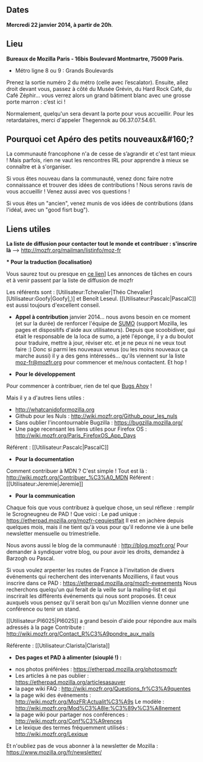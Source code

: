 ## Dates
__Mercredi 22 janvier 2014, à partir de 20h__.

## Lieu
__Bureaux de Mozilla Paris - 16bis Boulevard Montmartre, 75009 Paris__.

* Métro ligne 8 ou 9 : Grands Boulevards

Prenez la sortie numéro 2 du métro (celle avec l’escalator).
Ensuite, allez droit devant vous, passez à côté du Musée Grévin, du Hard Rock Café, du Café Zéphir… vous verrez alors un grand bâtiment blanc avec une grosse porte marron : c’est ici !

Normalement, quelqu'un sera devant la porte pour vous accueillir. Pour les retardataires, merci d'appeler Thegennok au 06.37.07.54.61. 

## Pourquoi cet Apéro des petits nouveaux&amp;#160;?
La communauté francophone n'a de cesse de s’agrandir et c'est tant mieux ! Mais parfois, rien ne vaut les rencontres IRL pour apprendre à mieux se connaître et à s'organiser. 

Si vous êtes nouveau dans la communauté, venez donc faire notre connaissance et trouver des idées de contributions ! Nous serons ravis de vous accueillir ! Venez aussi avec vos questions !

Si vous êtes un &quot;ancien&quot;, venez munis de vos idées de contributions (dans l'idéal, avec un &quot;good fisrt bug&quot;).

## Liens utiles


__La liste de diffusion pour contacter tout le monde et contribuer : s'inscrire là__ --&gt; http://mozfr.org/mailman/listinfo/moz-fr

__* Pour la traduction (localisation)__

Vous saurez tout ou presque en [ce lien]([:Catégorie:Traduction|suivant)] 
Les annonces de tâches en cours et à venir passent par la liste de diffusion de mozfr

Les référents sont : [Utilisateur:Tchevalier|Théo Chevalier] [Utilisateur:Goofy|Goofy],)] et Benoît Leseul. [[Utilisateur:Pascalc|PascalC]] est aussi toujours d'excellent conseil.

* __Appel à contribution__ janvier 2014...  nous avons besoin en ce moment (et sur la durée) de renforcer l'équipe de [SUMO](https://support.mozilla.org/fr/home) (support Mozilla, les pages et dispositifs d'aide aux utilisateurs). Depuis que scoobidiver, qui était le responsable de la loca de sumo, a jeté l'éponge, il y a du boulot pour traduire, mettre à jour, réviser etc. et je ne peux ni ne veux tout faire :) Donc si parmi les nouveaux venus (ou les moins nouveaux ça marche aussi) il y a des gens intéressés... qu'ils viennent sur la liste moz-fr@mozfr.org pour commencer et me/nous contactent. Et hop !

* __Pour le développement__

Pour commencer à contribuer, rien de tel que [Bugs Ahoy](http://www.joshmatthews.net/bugsahoy/) !

Mais il y a d'autres liens utiles : 
- http://whatcanidoformozilla.org 
- Github pour les Nuls : http://wiki.mozfr.org/Github_pour_les_nuls 
- Sans oublier l'incontournable Bugzilla : https://bugzilla.mozilla.org/ 
- Une page recensant les liens utiles pour Firefox OS : http://wiki.mozfr.org/Paris_FirefoxOS_App_Days  

Référent : [[Utilisateur:Pascalc|PascalC]] 


* __Pour la documentation__

Comment contribuer à MDN ? C'est simple ! Tout est là : http://wiki.mozfr.org/Contribuer_%C3%A0_MDN
Référent : [[Utilisateur:Jeremie|Jeremie]]


* __Pour la communication__

Chaque fois que vous contribuez à quelque chose, un seul réflexe : remplir le Scrogneugneu de PAD ! Que voici : Le pad unique : https://etherpad.mozilla.org/mozfr-cequiestfait 
Il est en jachère depuis quelques mois, mais il ne tient qu'à vous pour qu'il redonne vie à une belle newsletter mensuelle ou trimestrielle. 

Nous avons aussi le blog de la communauté : http://blog.mozfr.org/ 
Pour demander à syndiquer votre blog, ou pour avoir les droits, demandez à Barzogh ou Pascal. 

Si vous voulez arpenter les routes de France à l'invitation de divers événements qui recherchent des intervenants Mozilliens, il faut vous inscrire dans ce PAD : https://etherpad.mozilla.org/mozfr-evenements 
Nous recherchons quelqu'un qui ferait de la veille sur la mailing-list et qui inscrirait les différents événements qui nous sont proposés. Et ceux auxquels vous pensez qu'il serait bon qu'un Mozillien vienne donner une conférence ou tenir un stand. 

[[Utilisateur:Pl6025|Pl6025]] a grand besoin d'aide pour répondre aux mails adressés à la page Contribute : http://wiki.mozfr.org/Contact_R%C3%A9pondre_aux_mails 

Référente : [[Utilisateur:Clarista|Clarista]] 

* __Des pages et PAD à alimenter (siouplé !) :__

- nos photos préférées : https://etherpad.mozilla.org/photosmozfr 
- Les articles à ne pas oublier : https://etherpad.mozilla.org/articlesasauver 
- la page wiki FAQ : http://wiki.mozfr.org/Questions_fr%C3%A9quentes 
- la page wiki des événements : http://wiki.mozfr.org/MozFR:Actualit%C3%A9s 
Le modèle : http://wiki.mozfr.org/Mod%C3%A8le:%C3%89v%C3%A8nement 
- la page wiki pour partager nos conférences : http://wiki.mozfr.org/Conf%C3%A9rences 
- Le lexique des termes fréquemment utilisés : http://wiki.mozfr.org/Lexique 


Et n'oubliez pas de vous abonner à la newsletter de Mozilla : https://www.mozilla.org/fr/newsletter/